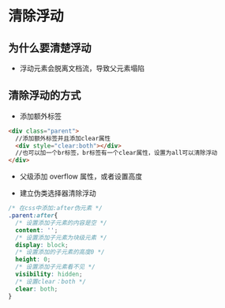 # 清除浮动

## 为什么要清楚浮动

- 浮动元素会脱离文档流，导致父元素塌陷

## 清除浮动的方式

- 添加额外标签

```html
<div class="parent">
  //添加额外标签并且添加clear属性
  <div style="clear:both"></div>
  //也可以加一个br标签，br标签有一个clear属性，设置为all可以清除浮动
</div>
```

- 父级添加 overflow 属性，或者设置高度

- 建立伪类选择器清除浮动

```css
/* 在css中添加:after伪元素 */
.parent:after{
  /* 设置添加子元素的内容是空 */
  content: '';
  /* 设置添加子元素为块级元素 */
  display: block;
  /* 设置添加的子元素的高度0 */
  height: 0;
  /* 设置添加子元素看不见 */
  visibility: hidden;
  /* 设置clear：both */
  clear: both;
}
```
